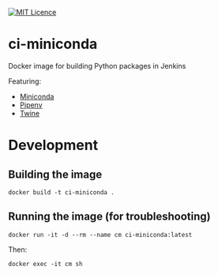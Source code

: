 [![MIT Licence](https://badges.frapsoft.com/os/mit/mit.svg?v=103)](https://opensource.org/licenses/mit-license.php)
# ci-miniconda
Docker image for building Python packages in Jenkins

Featuring:
* [Miniconda](https://conda.io/miniconda.html)
* [Pipenv](https://docs.pipenv.org/)
* [Twine](http://twine.readthedocs.io/en/latest/)

# Development
## Building the image
```
docker build -t ci-miniconda .
```
## Running the image (for troubleshooting)
```
docker run -it -d --rm --name cm ci-miniconda:latest
```

Then:
```
docker exec -it cm sh
```

